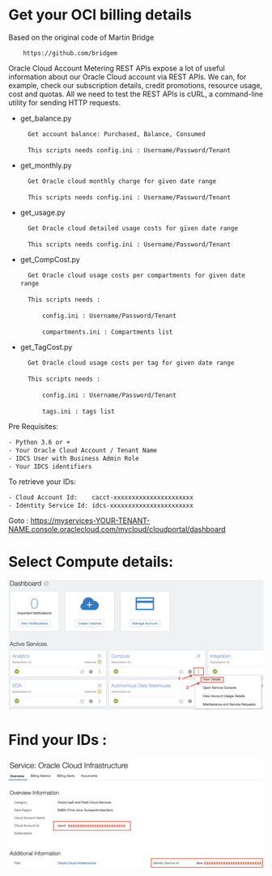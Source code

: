 # Get your OCI billing details

Based on the original code of Martin Bridge
	
		https://github.com/bridgem

Oracle Cloud Account Metering REST APIs expose a lot of useful information about our Oracle Cloud account via REST APIs. 
    We can, for example, check our subscription details, credit promotions, resource usage, cost and quotas. 
    All we need to test the REST APIs is cURL, a command-line utility for sending HTTP requests. 

- get_balance.py

        Get account balance: Purchased, Balance, Consumed

        This scripts needs config.ini : Username/Password/Tenant

- get_monthly.py

        Get Oracle cloud monthly charge for given date range

        This scripts needs config.ini : Username/Password/Tenant

- get_usage.py

        Get Oracle cloud detailed usage costs for given date range

        This scripts needs config.ini : Username/Password/Tenant

- get_CompCost.py

        Get Oracle cloud usage costs per compartments for given date range

        This scripts needs :

            config.ini : Username/Password/Tenant

            compartments.ini : Compartments list

- get_TagCost.py

        Get Oracle cloud usage costs per tag for given date range

        This scripts needs :

            config.ini : Username/Password/Tenant

            tags.ini : tags list

Pre Requisites:

    - Python 3.6 or +
    - Your Oracle Cloud Account / Tenant Name
    - IDCS User with Business Admin Role
    - Your IDCS identifiers

To retrieve your IDs:

    - Cloud Account Id:    cacct-xxxxxxxxxxxxxxxxxxxxxx
    - Identity Service Id: idcs-xxxxxxxxxxxxxxxxxxxxxxx

Goto :
https://myservices-YOUR-TENANT-NAME.console.oraclecloud.com/mycloud/cloudportal/dashboard

# Select Compute details:
![](./images/dashboard.png)

# Find your IDs :
![](./images/IDs.png)
